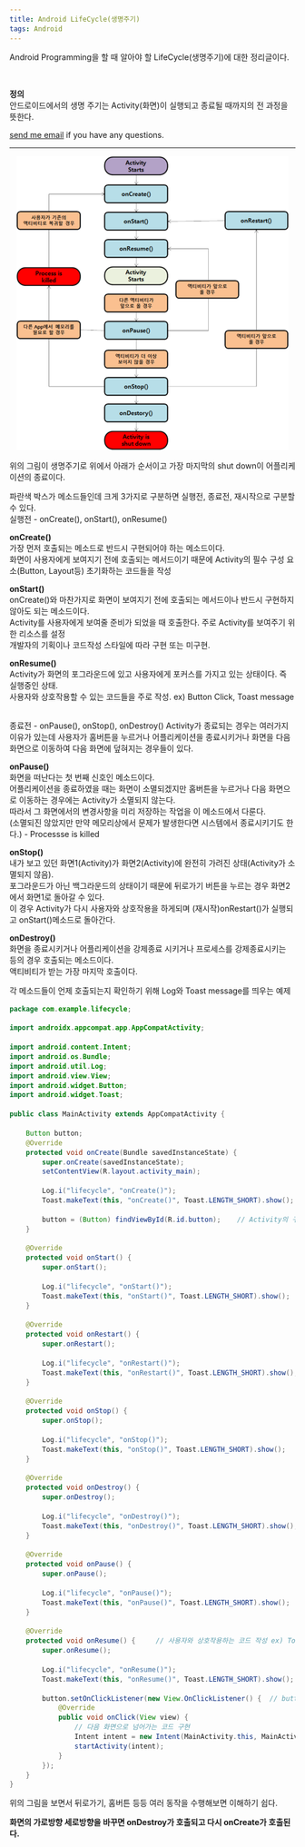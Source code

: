 ```yaml
---
title: Android LifeCycle(생명주기)
tags: Android
---
```


Android Programming을 할 때 알아야 할 LifeCycle(생명주기)에 대한 정리글이다.  

<br />

**정의**  
안드로이드에서의 생명 주기는 Activity(화면)이 실행되고 종료될 때까지의 전 과정을 뜻한다.  

 [send me email](mailto:jewel7492@gmail.com) if you have any questions.

<!--more-->

---

<p align="center">
    <img src = "/assets/Android/LifeCycle/1.PNG">
</p>
위의 그림이 생명주기로 위에서 아래가 순서이고 가장 마지막의 shut down이 어플리케이션의 종료이다.  

파란색 박스가 메소드들인데 크게 3가지로 구분하면 실행전, 종료전, 재시작으로 구분할 수 있다.  
실행전 - onCreate(), onStart(), onResume()  

**onCreate()**   
가장 먼저 호출되는 메소드로 반드시 구현되어야 하는 메소드이다.  
화면이 사용자에게 보여지기 전에 호출되는 메서드이기 때문에 Activity의 필수 구성 요소(Button, Layout등) 초기화하는 코드들을 작성  

**onStart()**  
onCreate()와 마찬가지로 화면이 보여지기 전에 호출되는 메서드이나 반드시 구현하지 않아도 되는 메소드이다.  
Activity를 사용자에게 보여줄 준비가 되었을 때 호출한다. 주로 Activity를 보여주기 위한 리소스를 설정  
개발자의 기획이나 코드작성 스타일에 따라 구현 또는 미구현.  

**onResume()**  
Activity가 화면의 포그라운드에 있고 사용자에게 포커스를 가지고 있는 상태이다. 즉 실행중인 상태.  
사용자와 상호작용할 수 있는 코드들을 주로 작성. ex) Button Click, Toast message 

<br />
종료전 - onPause(), onStop(), onDestroy()  
Activity가 종료되는 경우는 여러가지 이유가 있는데 사용자가 홈버튼을 누르거나 어플리케이션을 종료시키거나 화면을 다음 화면으로 이동하여 다음 화면에 덮혀지는 경우들이 있다.  

**onPause()**  
화면을 떠난다는 첫 번째 신호인 메소드이다.  
어플리케이션을 종료하였을 때는 화면이 소멸되겠지만 홈버튼을 누르거나 다음 화면으로 이동하는 경우에는 Activity가 소멸되지 않는다.  
따라서 그 화면에서의 변경사항을 미리 저장하는 작업을 이 메소드에서 다룬다.  
(소멸되진 않았지만 만약 메모리상에서 문제가 발생한다면 시스템에서 종료시키기도 한다.) - Processse is killed  

**onStop()**  
내가 보고 있던 화면1(Activity)가 화면2(Activity)에 완전히 가려진 상태(Activity가 소멸되지 않음).  
포그라운드가 아닌 백그라운드의 상태이기 때문에 뒤로가기 버튼을 누르는 경우 화면2에서 화면1로 돌아갈 수 있다.  
이 경우 Activity가 다시 사용자와 상호작용을 하게되며 (재시작)onRestart()가 실행되고 onStart()메소드로 돌아간다.  

**onDestroy()**  
화면을 종료시키거나 어플리케이션을 강제종료 시키거나 프로세스를 강제종료시키는 등의 경우 호출되는 메소드이다.  
액티비티가 받는 가장 마지막 호출이다.  

각 메소드들이 언제 호출되는지 확인하기 위해 Log와 Toast  message를 띄우는 예제  

```java
package com.example.lifecycle;

import androidx.appcompat.app.AppCompatActivity;

import android.content.Intent;
import android.os.Bundle;
import android.util.Log;
import android.view.View;
import android.widget.Button;
import android.widget.Toast;

public class MainActivity extends AppCompatActivity {

    Button button;
    @Override
    protected void onCreate(Bundle savedInstanceState) {
        super.onCreate(savedInstanceState);
        setContentView(R.layout.activity_main);

        Log.i("lifecycle", "onCreate()");
        Toast.makeText(this, "onCreate()", Toast.LENGTH_SHORT).show();

        button = (Button) findViewById(R.id.button);    // Activity의 구성요소를 초기화 하는 코드
    }

    @Override
    protected void onStart() {
        super.onStart();

        Log.i("lifecycle", "onStart()");
        Toast.makeText(this, "onStart()", Toast.LENGTH_SHORT).show();
    }

    @Override
    protected void onRestart() {
        super.onRestart();

        Log.i("lifecycle", "onRestart()");
        Toast.makeText(this, "onRestart()", Toast.LENGTH_SHORT).show();
    }

    @Override
    protected void onStop() {
        super.onStop();

        Log.i("lifecycle", "onStop()");
        Toast.makeText(this, "onStop()", Toast.LENGTH_SHORT).show();
    }

    @Override
    protected void onDestroy() {
        super.onDestroy();

        Log.i("lifecycle", "onDestroy()");
        Toast.makeText(this, "onDestroy()", Toast.LENGTH_SHORT).show();
    }

    @Override
    protected void onPause() {
        super.onPause();

        Log.i("lifecycle", "onPause()");
        Toast.makeText(this, "onPause()", Toast.LENGTH_SHORT).show();
    }

    @Override
    protected void onResume() {     // 사용자와 상호작용하는 코드 작성 ex) Touch event
        super.onResume();

        Log.i("lifecycle", "onResume()");
        Toast.makeText(this, "onResume()", Toast.LENGTH_SHORT).show();

        button.setOnClickListener(new View.OnClickListener() {  // button을 클릭하는 경우
            @Override
            public void onClick(View view) {
                // 다음 화면으로 넘어가는 코드 구현
                Intent intent = new Intent(MainActivity.this, MainActivity2.class);
                startActivity(intent);
            }
        });
    }
}
```

위의 그림을 보면서 뒤로가기, 홈버튼 등등 여러 동작을 수행해보면 이해하기 쉽다.  

**화면의 가로방향 세로방향을 바꾸면 onDestroy가 호출되고 다시 onCreate가 호출된다.**  